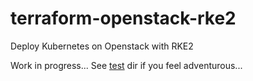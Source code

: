 # terraform-openstack-rke2

Deploy Kubernetes on Openstack with RKE2

Work in progress... See [test](./test) dir if you feel adventurous...
